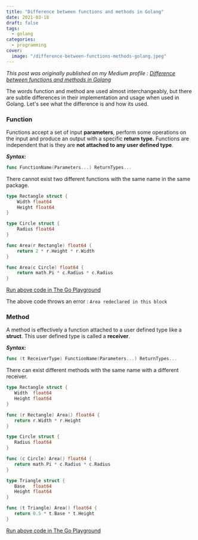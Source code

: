 ```yaml
---
title: "Difference between functions and methods in Golang"
date: 2021-03-18
draft: false
tags: 
  - golang
categories:
  - programming
cover: 
  image: "/difference-between-functions-methods-golang.jpeg"
---
```

*This post was originally published on my Medium profile : [Difference between functions and methods in Golang](https://penthaa.medium.com/difference-between-functions-and-methods-in-golang-54db90fb92c9)*

The words function and method are used almost interchangeably, but there are subtle differences in their implementation and usage when used in Golang. Let's see what the difference is and how its used.

### Function

Functions accept a set of input **parameters**, perform some operations on the input and produce an output with a specific **return type.** Functions are independent that is they are **not attached to any user defined type**. 

***Syntax:***
```go
func FunctionName(Parameters...) ReturnTypes...
```
There cannot exist two different functions with the same name in the same package.
```go
type Rectangle struct {
    Width float64
    Height float64
}

type Circle struct {
    Radius float64
}

func Area(r Rectangle) float64 {
    return 2 * r.Height * r.Width
}

func Area(c Circle) float64 {
    return math.Pi * c.Radius * c.Radius
}
```
[Run above code in The Go Playground](https://play.golang.org/p/LQNBLtOfhFi)

The above code throws an error :  `Area redeclared in this block`

### Method

 A method is effectively a function attached to a user defined type like a **struct**. This user defined type is called a **receiver**. 

***Syntax:***
```go
func (t ReceiverType) FunctionName(Parameters...) ReturnTypes...
```

There can exist different methods with the same name with a different receiver. 

 ```go
type Rectangle struct {
	Width  float64
	Height float64
}

func (r Rectangle) Area() float64 {
	return r.Width * r.Height
}

type Circle struct {
	Radius float64
}

func (c Circle) Area() float64 {
	return math.Pi * c.Radius * c.Radius
}

type Triangle struct {
	Base   float64
	Height float64
}

func (t Triangle) Area() float64 {
	return 0.5 * t.Base * t.Height
}
```

[Run above code in The Go Playground](https://play.golang.org/p/ASQP_J_RUSU)
